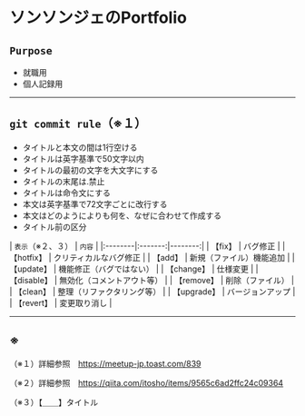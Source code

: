 # ソンソンジェのPortfolio

## `Purpose`
* 就職用
* 個人記録用
 
---

## `git commit rule`（※１）
* タイトルと本文の間は1行空ける
* タイトルは英字基準で50文字以内
* タイトルの最初の文字を大文字にする
* タイトルの末尾は.禁止
* タイトルは命令文にする
* 本文は英字基準で72文字ごとに改行する
* 本文はどのようによりも何を、なぜに合わせて作成する
* タイトル前の区分

| `表示`（※２、３）  | `内容`  | 
|:--------|:-------:|--------:|
| 【fix】  | バグ修正   |
| 【hotfix】   |  クリティカルなバグ修正  |
| 【add】   |  新規（ファイル）機能追加  |
| 【update】   |  機能修正（バグではない）  |
| 【change】   |  仕様変更  |
| 【disable】   |  無効化（コメントアウト等）  |
| 【remove】   |  削除（ファイル）  |
| 【clean】   |  整理（リファクタリング等）  |
| 【upgrade】   |  バージョンアップ  |
| 【revert】   |  変更取り消し  |

---

## ※

（※１）詳細参照　https://meetup-jp.toast.com/839

（※２）詳細参照　https://qiita.com/itosho/items/9565c6ad2ffc24c09364

（※３）【＿＿】タイトル

